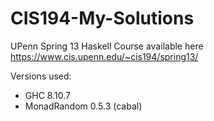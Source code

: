 # CIS194-My-Solutions
UPenn Spring 13 Haskell Course available here https://www.cis.upenn.edu/~cis194/spring13/

Versions used:
* GHC 8.10.7
* MonadRandom 0.5.3 (cabal)
